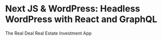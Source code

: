 # Next JS & WordPress: Headless WordPress with React and GraphQL
The Real Deal Real Estate Investment App
